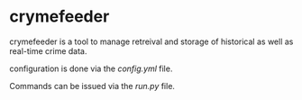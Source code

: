 # crymefeeder
crymefeeder is a tool to manage retreival and storage of
historical as well as real-time crime data. 

configuration is done via the *config.yml* file.

Commands can be issued via the *run.py* file.